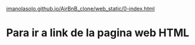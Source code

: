 [imanolasolo.github.io/AirBnB_clone/web_static/0-index.html](imanolasolo.github.io/AirBnB_clone/web_static/0-index.html)
# Para ir a link de la pagina web HTML
